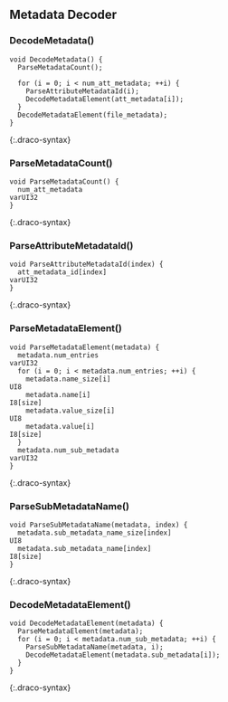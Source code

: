 ## Metadata Decoder

### DecodeMetadata()

~~~~~
void DecodeMetadata() {
  ParseMetadataCount();

  for (i = 0; i < num_att_metadata; ++i) {
    ParseAttributeMetadataId(i);
    DecodeMetadataElement(att_metadata[i]);
  }
  DecodeMetadataElement(file_metadata);
}
~~~~~
{:.draco-syntax}


### ParseMetadataCount()

~~~~~
void ParseMetadataCount() {
  num_att_metadata                                                                    varUI32
}
~~~~~
{:.draco-syntax}


### ParseAttributeMetadataId()

~~~~~
void ParseAttributeMetadataId(index) {
  att_metadata_id[index]                                                              varUI32
}
~~~~~
{:.draco-syntax}


### ParseMetadataElement()

~~~~~
void ParseMetadataElement(metadata) {
  metadata.num_entries                                                                varUI32
  for (i = 0; i < metadata.num_entries; ++i) {
    metadata.name_size[i]                                                             UI8
    metadata.name[i]                                                                  I8[size]
    metadata.value_size[i]                                                            UI8
    metadata.value[i]                                                                 I8[size]
  }
  metadata.num_sub_metadata                                                           varUI32
}
~~~~~
{:.draco-syntax}


### ParseSubMetadataName()

~~~~~
void ParseSubMetadataName(metadata, index) {
  metadata.sub_metadata_name_size[index]                                              UI8
  metadata.sub_metadata_name[index]                                                   I8[size]
}
~~~~~
{:.draco-syntax}


### DecodeMetadataElement()

~~~~~
void DecodeMetadataElement(metadata) {
  ParseMetadataElement(metadata);
  for (i = 0; i < metadata.num_sub_metadata; ++i) {
    ParseSubMetadataName(metadata, i);
    DecodeMetadataElement(metadata.sub_metadata[i]);
  }
}
~~~~~
{:.draco-syntax}
